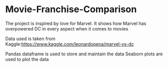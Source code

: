 # Movie-Franchise-Comparison
The project is inspired by love for Marvel.
It shows how Marvel has overpowered DC in every aspect when it comes to movies

Data used is taken from Kaggle:https://www.kaggle.com/leonardopena/marvel-vs-dc

Pandas dataframe is used to store and maintain the data
Seaborn plots are used to plot the data
